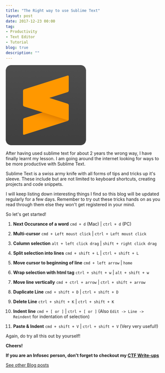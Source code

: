 ```yaml
---
title: "The Right way to use Sublime Text"
layout: post
date: 2017-12-23 00:00
tag:
- Productivity
- Text Editor
- Tutorial
blog: true
description: ""
---
```


![Sublime Text](/assets/images/sublime.png)

After having used sublime text for about 2 years the wrong way, I have finally learnt my lesson. I am going around the internet looking for ways to be more productive with Sublime Text.

Sublime Text is a swiss army knife with all forms of tips and tricks up it's sleeve. These include but are not limited to keyboard shortcuts, creating projects and code snippets.

I will keep listing down interesting things I find so this blog will be updated regularly for a few days. Remember to try out these tricks hands on as you read through them else they won't get registered in your mind.

So let's get started!

1. **Next Occurance of a word** `cmd + d` (Mac) \| `ctrl + d` (PC)

2. **Multi-cursor** `cmd + Left moust click` \| `ctrl + Left moust click`

3. **Column selection** `alt + left click drag` \| `shift + right click drag`

4. **Split selection into lines** `cmd + shift + L` \| `ctrl + shift + L`

5. **Move cursor to beginning of line** `cmd + left arrow` \| `home`

6. **Wrap selection with html tag** `ctrl + shift + w` \| `alt + shift + w`

7. **Move line vertically** `cmd + ctrl + arrow` \| `ctrl + shift + arrow`

8. **Duplicate Line** `cmd + shift + D` \| `ctrl + shift + D`

9. **Delete Line** `ctrl + shift + K` \| `ctrl + shift + K`

10. **Indent line** `cmd + [ or ]` \| `ctrl + [ or ]` (Also `Edit -> Line -> Reindent` for indentation of selection)

11. **Paste & Indent** `cmd + shift + V` \| `ctrl + shift + V` (Very very useful!)

Again, do try all this out by yourself!

**Cheers!**

**If you are an Infosec person, don't forget to checkout my [CTF Write-ups](../../writeups)**

[See other Blog posts](../blog)
